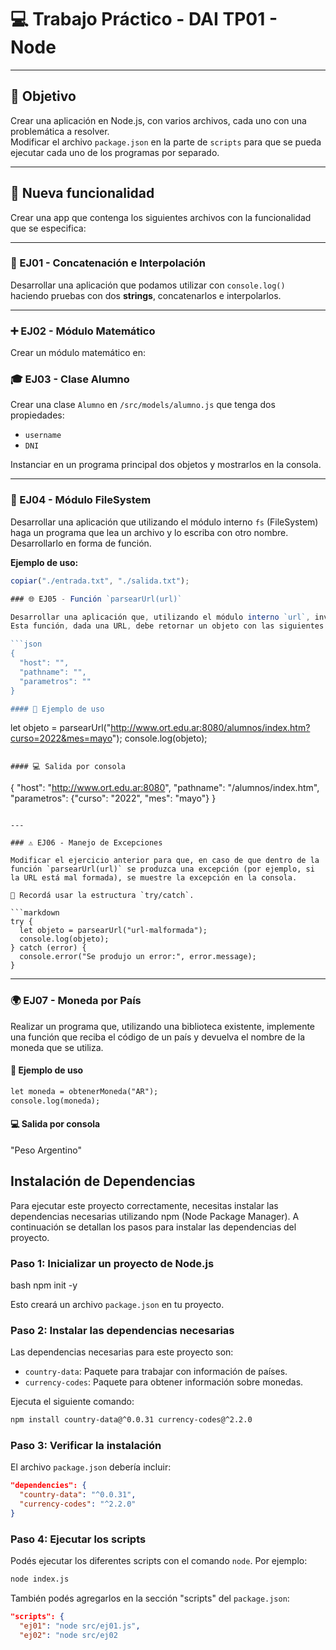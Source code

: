 # 💻 Trabajo Práctico - DAI TP01 - Node

---

## 🎯 Objetivo

Crear una aplicación en Node.js, con varios archivos, cada uno con una problemática a resolver.  
Modificar el archivo `package.json` en la parte de `scripts` para que se pueda ejecutar cada uno de los programas por separado.

---

## 📂 Nueva funcionalidad

Crear una app que contenga los siguientes archivos con la funcionalidad que se especifica:

---

### 🧪 EJ01 - Concatenación e Interpolación

Desarrollar una aplicación que podamos utilizar con `console.log()` haciendo pruebas con dos **strings**, concatenarlos e interpolarlos.

---

### ➕ EJ02 - Módulo Matemático

Crear un módulo matemático en:

### 🎓 EJ03 - Clase Alumno

Crear una clase `Alumno` en `/src/models/alumno.js` que tenga dos propiedades:

- `username`
- `DNI`

Instanciar en un programa principal dos objetos y mostrarlos en la consola.

---

### 📁 EJ04 - Módulo FileSystem

Desarrollar una aplicación que utilizando el módulo interno `fs` (FileSystem) haga un programa que lea un archivo y lo escriba con otro nombre.  
Desarrollarlo en forma de función.

**Ejemplo de uso:**

```javascript
copiar("./entrada.txt", "./salida.txt");

### 🌐 EJ05 - Función `parsearUrl(url)`

Desarrollar una aplicación que, utilizando el módulo interno `url`, invoque a una función llamada `parsearUrl(url)`.  
Esta función, dada una URL, debe retornar un objeto con las siguientes propiedades:

```json
{
  "host": "",
  "pathname": "",
  "parametros": ""
}

#### 📌 Ejemplo de uso

```
let objeto = parsearUrl("http://www.ort.edu.ar:8080/alumnos/index.htm?curso=2022&mes=mayo");
console.log(objeto);
```

#### 💻 Salida por consola

```
{
  "host": "http://www.ort.edu.ar:8080",
  "pathname": "/alumnos/index.htm",
  "parametros": {"curso": "2022", "mes": "mayo"}
}
```

---

### ⚠️ EJ06 - Manejo de Excepciones

Modificar el ejercicio anterior para que, en caso de que dentro de la función `parsearUrl(url)` se produzca una excepción (por ejemplo, si la URL está mal formada), se muestre la excepción en la consola.

📌 Recordá usar la estructura `try/catch`.

```markdown
try {
  let objeto = parsearUrl("url-malformada");
  console.log(objeto);
} catch (error) {
  console.error("Se produjo un error:", error.message);
}
```

---

### 🌍 EJ07 - Moneda por País

Realizar un programa que, utilizando una biblioteca existente, implemente una función que reciba el código de un país y devuelva el nombre de la moneda que se utiliza.

#### 📌 Ejemplo de uso

```markdown
let moneda = obtenerMoneda("AR");
console.log(moneda);
```

#### 💻 Salida por consola

"Peso Argentino"



## Instalación de Dependencias

Para ejecutar este proyecto correctamente, necesitas instalar las dependencias necesarias utilizando npm (Node Package Manager). A continuación se detallan los pasos para instalar las dependencias del proyecto.

### Paso 1: Inicializar un proyecto de Node.js

bash
npm init -y


Esto creará un archivo `package.json` en tu proyecto.

### Paso 2: Instalar las dependencias necesarias

Las dependencias necesarias para este proyecto son:

- `country-data`: Paquete para trabajar con información de países.
- `currency-codes`: Paquete para obtener información sobre monedas.

Ejecuta el siguiente comando:

```bash
npm install country-data@^0.0.31 currency-codes@^2.2.0
```

### Paso 3: Verificar la instalación

El archivo `package.json` debería incluir:

```json
"dependencies": {
  "country-data": "^0.0.31",
  "currency-codes": "^2.2.0"
}
```

### Paso 4: Ejecutar los scripts

Podés ejecutar los diferentes scripts con el comando `node`. Por ejemplo:

```bash
node index.js
```

También podés agregarlos en la sección "scripts" del `package.json`:

```json
"scripts": {
  "ej01": "node src/ej01.js",
  "ej02": "node src/ej02
